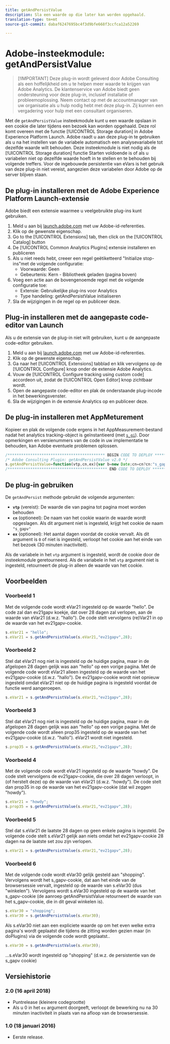 ```yaml
---
title: getAndPersistValue
description: Sla een waarde op die later kan worden opgehaald.
translation-type: tm+mt
source-git-commit: dabaf6247695bc4f3d9bfe668f3ccfca12a52269

---
```



# Adobe-insteekmodule: getAndPersistValue

>[!IMPORTANT] Deze plug-in wordt geleverd door Adobe Consulting als een hoffelijkheid om u te helpen meer waarde te krijgen van Adobe Analytics. De klantenservice van Adobe biedt geen ondersteuning voor deze plug-in, inclusief installatie of probleemoplossing. Neem contact op met de accountmanager van uw organisatie als u hulp nodig hebt met deze plug-in. Zij kunnen een vergadering voor hulp met een consultant organiseren.

Met de `getAndPersistValue` insteekmodule kunt u een waarde opslaan in een cookie die later tijdens een bezoek kan worden opgehaald. Deze rol komt overeen met de functie [!UICONTROL Storage duration] in Adobe Experience Platform Launch. Adobe raadt u aan deze plug-in te gebruiken als u na het instellen van de variabele automatisch een analysevariabele tot dezelfde waarde wilt behouden. Deze insteekmodule is niet nodig als de [!UICONTROL Storage duration] functie Starten voldoende is of als u variabelen niet op dezelfde waarde hoeft in te stellen en te behouden bij volgende treffers. Voor de ingebouwde persistentie van eVars is het gebruik van deze plug-in niet vereist, aangezien deze variabelen door Adobe op de server blijven staan.

## De plug-in installeren met de Adobe Experience Platform Launch-extensie

Adobe biedt een extensie waarmee u veelgebruikte plug-ins kunt gebruiken.

1. Meld u aan bij [launch.adobe.com](https://launch.adobe.com) met uw Adobe-id-referenties.
1. Klik op de gewenste eigenschap.
1. Go to the [!UICONTROL Extensions] tab, then click on the [!UICONTROL Catalog] button
1. De [!UICONTROL Common Analytics Plugins] extensie installeren en publiceren
1. Als u niet reeds hebt, creeer een regel geëtiketteerd &quot;Initialize stop-ins&quot;met de volgende configuratie:
   * Voorwaarde: Geen
   * Gebeurtenis: Kern - Bibliotheek geladen (pagina boven)
1. Voeg een actie aan de bovengenoemde regel met de volgende configuratie toe:
   * Extensie: Gebruikelijke plug-ins voor Analytics
   * Type handeling: getAndPersistValue initialiseren
1. Sla de wijzigingen in de regel op en publiceer deze.

## Plug-in installeren met de aangepaste code-editor van Launch

Als u de extensie van de plug-in niet wilt gebruiken, kunt u de aangepaste code-editor gebruiken.

1. Meld u aan bij [launch.adobe.com](https://launch.adobe.com) met uw Adobe-id-referenties.
1. Klik op de gewenste eigenschap.
1. Ga naar het [!UICONTROL Extensions] tabblad en klik vervolgens op de [!UICONTROL Configure] knop onder de extensie Adobe Analytics.
1. Vouw de [!UICONTROL Configure tracking using custom code] accordeon uit, zodat de [!UICONTROL Open Editor] knop zichtbaar wordt.
1. Open de aangepaste code-editor en plak de onderstaande plug-incode in het bewerkingsvenster.
1. Sla de wijzigingen in de extensie Analytics op en publiceer deze.

## De plug-in installeren met AppMeturement

Kopieer en plak de volgende code ergens in het AppMeasurement-bestand nadat het analytics tracking-object is geïnstantieerd (met [`s_gi`](../functions/s-gi.md)). Door opmerkingen en versienummers van de code in uw implementatie te behouden, kan Adobe eventuele problemen oplossen.

```js
/******************************************* BEGIN CODE TO DEPLOY *******************************************/
/* Adobe Consulting Plugin: getAndPersistValue v2.0 */
s.getAndPersistValue=function(vtp,cn,ex){var b=new Date;cn=cn?cn:"s_gapv";(ex=ex?ex:0)?b.setTime(b.getTime()+864E5*ex): b.setTime(b.getTime()+18E5);vtp||(vtp=this.c_r(cn));this.c_w(cn,vtp,b);return vtp};
/******************************************** END CODE TO DEPLOY ********************************************/
```

## De plug-in gebruiken

De `getAndPersist` methode gebruikt de volgende argumenten:

* **`vtp`** (vereist): De waarde die van pagina tot pagina moet worden behouden
* **`cn`** (optioneel): De naam van het cookie waarin de waarde wordt opgeslagen. Als dit argument niet is ingesteld, krijgt het cookie de naam `"s_gapv"`
* **`ex`** (optioneel): Het aantal dagen voordat de cookie vervalt. Als dit argument is `0` of niet is ingesteld, verloopt het cookie aan het einde van het bezoek (30 minuten inactiviteit).

Als de variabele in het `vtp` argument is ingesteld, wordt de cookie door de insteekmodule geretourneerd. Als de variabele in het `vtp` argument niet is ingesteld, retourneert de plug-in alleen de waarde van het cookie.

## Voorbeelden

### Voorbeeld 1

Met de volgende code wordt eVar21 ingesteld op de waarde &quot;hello&quot;.  De code zal dan ev21gapv koekje, dat over 28 dagen zal verlopen, aan de waarde van eVar21 (d.w.z. &quot;hallo&quot;).  De code stelt vervolgens (re)Var21 in op de waarde van het ev21gapv-cookie.

```js
s.eVar21 = "hello";
s.eVar21 = s.getAndPersistValue(s.eVar21,"ev21gapv",28);
```

### Voorbeeld 2

Stel dat eVar21 nog niet is ingesteld op de huidige pagina, maar in de afgelopen 28 dagen gelijk was aan &quot;hello&quot; op een vorige pagina.   Met de volgende code wordt eVar21 alleen ingesteld op de waarde van het ev21gapv-cookie (d.w.z. &quot;hallo&quot;).  De ev21gapv-cookie wordt niet opnieuw ingesteld omdat eVar21 niet op de huidige pagina is ingesteld voordat de functie werd aangeroepen.

```js
s.eVar21 = s.getAndPersistValue(s.eVar21,"ev21gapv",28);
```

### Voorbeeld 3

Stel dat eVar21 nog niet is ingesteld op de huidige pagina, maar in de afgelopen 28 dagen gelijk was aan &quot;hello&quot; op een vorige pagina.  Met de volgende code wordt alleen prop35 ingesteld op de waarde van het ev21gapv-cookie (d.w.z. &quot;hallo&quot;).  eVar21 wordt niet ingesteld.

```js
s.prop35 = s.getAndPersistValue(s.eVar21,"ev21gapv",28);
```

### Voorbeeld 4

Met de volgende code wordt eVar21 ingesteld op de waarde &quot;howdy&quot;.  De code stelt vervolgens de ev21gapv-cookie, die over 28 dagen verloopt, in (of herstelt deze) op de waarde van eVar21 (d.w.z. &quot;howdy&quot;).  De code stelt dan prop35 in op de waarde van het ev21gapv-cookie (dat wil zeggen &quot;howdy&quot;).

```js
s.eVar21 = "howdy";
s.prop35 = s.getAndPersistValue(s.eVar21,"ev21gapv",28);
```

### Voorbeeld 5

Stel dat s.eVar21 de laatste 28 dagen op geen enkele pagina is ingesteld.  De volgende code stelt s.eVar21 gelijk aan niets omdat het ev21gapv-cookie 28 dagen na de laatste set zou zijn verlopen.

```js
s.eVar21 = s.getAndPersistValue(s.eVar21,"ev21gapv",28);
```

### Voorbeeld 6

Met de volgende code wordt eVar30 gelijk gesteld aan &quot;shopping&quot;.  Vervolgens wordt het s_gapv-cookie, dat aan het einde van de browsersessie vervalt, ingesteld op de waarde van s.eVar30 (dus &quot;winkelen&quot;).  Vervolgens wordt s.eVar30 ingesteld op de waarde van het s_gapv-cookie (de aanroep getAndPersistValue retourneert de waarde van het s_gapv-cookie, die in dit geval winkelen is).

```js
s.eVar30 = "shopping";
s.eVar30 = s.getAndPersistValue(s.eVar30);
```

Als s.eVar30 niet aan een expliciete waarde op om het even welke extra pagina&#39;s wordt geplaatst die tijdens de zitting worden gezien maar (in doPlugins) via de volgende code wordt geplaatst..

```js
s.eVar30 = s.getAndPersistValue(s.eVar30);
```

...s.eVar30 wordt ingesteld op &quot;shopping&quot; (d.w.z. de persistentie van de s_gapv cookie)

## Versiehistorie

### 2.0 (16 april 2018)

* Puntrelease (kleinere codegrootte)
* Als u 0 in het `ex` argument doorgeeft, verloopt de bewerking nu na 30 minuten inactiviteit in plaats van na afloop van de browsersessie.

### 1.0 (18 januari 2016)

* Eerste release.
